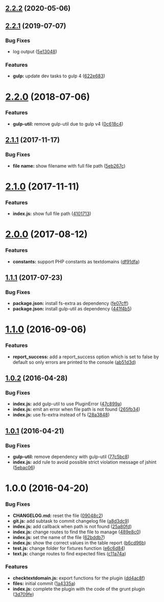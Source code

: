 <a name="2.2.2"></a>
## [2.2.2](https://github.com/felixzapata/gulp-checktextdomain/compare/2.2.1...2.2.2) (2020-05-06)



<a name="2.2.1"></a>
## [2.2.1](https://github.com/felixzapata/gulp-checktextdomain/compare/2.2.0...2.2.1) (2019-07-07)


### Bug Fixes

* log output ([5e13048](https://github.com/felixzapata/gulp-checktextdomain/commit/5e13048))


### Features

* **gulp:** update dev tasks to gulp 4 ([622e683](https://github.com/felixzapata/gulp-checktextdomain/commit/622e683))



<a name="2.2.0"></a>
# [2.2.0](https://github.com/felixzapata/gulp-checktextdomain/compare/2.1.1...2.2.0) (2018-07-06)


### Features

* **gulp-util:** remove gulp-util due to gulp v4  ([0c618c4](https://github.com/felixzapata/gulp-checktextdomain/commit/0c618c4))



<a name="2.1.1"></a>
## [2.1.1](https://github.com/felixzapata/gulp-checktextdomain/compare/2.1.0...2.1.1) (2017-11-17)

### Bug Fixes

* **file name:** show filename with full file path  ([5eb267c](https://github.com/felixzapata/gulp-checktextdomain/commit/5eb267c))


<a name="2.1.0"></a>
# [2.1.0](https://github.com/felixzapata/gulp-checktextdomain/compare/2.0.0...2.1.0) (2017-11-11)


### Features

* **index.js:** show full file path ([4101713](https://github.com/felixzapata/gulp-checktextdomain/commit/4101713))



<a name="2.0.0"></a>
# [2.0.0](https://github.com/felixzapata/gulp-checktextdomain/compare/1.1.1...2.0.0) (2017-08-12)


### Features

* **constants:** support PHP constants as textdomains ([df91dfa](https://github.com/felixzapata/gulp-checktextdomain/commit/df91dfa))



<a name="1.1.1"></a>
## [1.1.1](https://github.com/felixzapata/gulp-checktextdomain/compare/1.0.2...1.1.1) (2017-07-23)


### Bug Fixes

* **package.json:** install fs-extra as dependency ([fe07cff](https://github.com/felixzapata/gulp-checktextdomain/commit/fe07cff))
* **package.json:** install gulp-util as dependency ([441f4b5](https://github.com/felixzapata/gulp-checktextdomain/commit/441f4b5))



<a name="1.1.0"></a>
# [1.1.0](https://github.com/felixzapata/gulp-checktextdomain/compare/1.0.2...v1.1.0) (2016-09-06)


### Features

* **report_success:** add a report_success option which is set to false by default so only errors are printed to the console ([ab51d3d](https://github.com/felixzapata/gulp-checktextdomain/commit/ab51d3d))



<a name="1.0.2"></a>
## [1.0.2](https://github.com/felixzapata/gulp-checktextdomain/compare/1.0.1...v1.0.2) (2016-04-28)


### Bug Fixes

* **index.js:** add gulp-util to use PluginError ([47c899a](https://github.com/felixzapata/gulp-checktextdomain/commit/47c899a))
* **index.js:** emit an error when file path is not found ([265fb34](https://github.com/felixzapata/gulp-checktextdomain/commit/265fb34))
* **index.js:** use fs-extra instead of fs ([28a3848](https://github.com/felixzapata/gulp-checktextdomain/commit/28a3848))



<a name="1.0.1"></a>
## [1.0.1](https://github.com/felixzapata/gulp-checktextdomain/compare/1.0.0...v1.0.1) (2016-04-21)


### Bug Fixes

* **gulp-util:** remove dependency with gulp-util ([77c5bc8](https://github.com/felixzapata/gulp-checktextdomain/commit/77c5bc8))
* **index.js:** add rule to avoid possible strict violation message of jshint ([5ebac06](https://github.com/felixzapata/gulp-checktextdomain/commit/5ebac06))



<a name="1.0.0"></a>
# 1.0.0 (2016-04-20)


### Bug Fixes

* **CHANGELOG.md:** reset the file ([09048c2](https://github.com/felixzapata/gulp-checktextdomain/commit/09048c2))
* **git.js:** add subtask to commit changelog file ([a8d3dc9](https://github.com/felixzapata/gulp-checktextdomain/commit/a8d3dc9))
* **index.js:** add callback when path is not found ([25a80fd](https://github.com/felixzapata/gulp-checktextdomain/commit/25a80fd))
* **index.js:** change routes to find the file to manage ([489e8c0](https://github.com/felixzapata/gulp-checktextdomain/commit/489e8c0))
* **index.js:** set the name of the file ([62bddb7](https://github.com/felixzapata/gulp-checktextdomain/commit/62bddb7))
* **index.js:** show the correct values in the table report ([b6cd96b](https://github.com/felixzapata/gulp-checktextdomain/commit/b6cd96b))
* **test.js:** change folder for fixtures function ([e6c6d84](https://github.com/felixzapata/gulp-checktextdomain/commit/e6c6d84))
* **text.js:** change routes to find expected files ([c11a74a](https://github.com/felixzapata/gulp-checktextdomain/commit/c11a74a))

### Features

* **checktextdomain.js:** export functions for the plugin ([dd4ac8f](https://github.com/felixzapata/gulp-checktextdomain/commit/dd4ac8f))
* **files:** initial commit ([1a4335a](https://github.com/felixzapata/gulp-checktextdomain/commit/1a4335a))
* **index.js:** complete the plugin with the code of the grunt plugin ([3d709fe](https://github.com/felixzapata/gulp-checktextdomain/commit/3d709fe))



